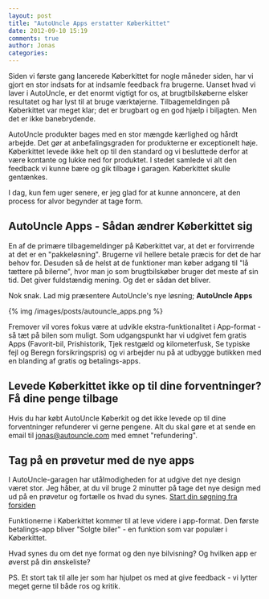 ```yaml
---
layout: post
title: "AutoUncle Apps erstatter Køberkittet"
date: 2012-09-10 15:19
comments: true
author: Jonas
categories: 
---
```

Siden vi første gang lancerede Køberkittet for nogle måneder siden, har vi gjort en stor indsats for at indsamle feedback fra brugerne. Uanset hvad vi laver i AutoUncle, er det enormt vigtigt for os, at brugtbilskøberne elsker resultatet og har lyst til at bruge værktøjerne. Tilbagemeldingen på Køberkittet var meget klar; det er brugbart og en god hjælp i biljagten. Men det er ikke banebrydende. 

AutoUncle produkter bages med en stor mængde kærlighed og hårdt arbejde. Det gør at anbefalingsgraden for produkterne er exceptionelt høje. Køberkittet levede ikke helt op til den standard og vi besluttede derfor at være kontante og lukke ned for produktet. I stedet samlede vi alt den feedback vi kunne bære og gik tilbage i garagen. Køberkittet skulle gentænkes.

I dag, kun fem uger senere, er jeg glad for at kunne annoncere, at den process for alvor begynder at tage form.

## AutoUncle Apps - Sådan ændrer Køberkittet sig
En af de primære tilbagemeldinger på Køberkittet var, at det er forvirrende at det er en "pakkeløsning". Brugerne vil hellere betale præcis for det de har behov for. Desuden så de helst at de funktioner man køber adgang til "lå tættere på bilerne", hvor man jo som brugtbilskøber bruger det meste af sin tid. Det giver fuldstændig mening. Og det er sådan det bliver.

Nok snak. Lad mig præsentere AutoUncle's nye løsning; **AutoUncle Apps**

{% img /images/posts/autouncle_apps.png %}

Fremover vil vores fokus være at udvikle ekstra-funktionalitet i App-format - så tæt på bilen som muligt. Som udgangspunkt har vi udgivet fem gratis Apps (Favorit-bil, Prishistorik, Tjek restgæld og kilometerfusk, Se typiske fejl og Beregn forsikringspris) og vi arbejder nu på at udbygge butikken med en blanding af gratis og betalings-apps.

## Levede Køberkittet ikke op til dine forventninger? Få dine penge tilbage
Hvis du har købt AutoUncle Køberkit og det ikke levede op til dine forventninger refunderer vi gerne pengene. Alt du skal gøre et at sende en email til jonas@autouncle.com med emnet "refundering".

## Tag på en prøvetur med de nye apps
I AutoUncle-garagen har utålmodigheden for at udgive det nye design været stor. Jeg håber, at du vil bruge 2 minutter på tage det nye design med ud på en prøvetur og fortælle os hvad du synes. [Start din søgning fra forsiden](http://www.autouncle.dk "Brugte biler - www.AutoUncle.dk")

Funktionerne i Køberkittet kommer til at leve videre i app-format. Den første betalings-app bliver "Solgte biler" - en funktion som var populær i Køberkittet.

Hvad synes du om det nye format og den nye bilvisning? Og hvilken app er øverst på din ønskeliste?

PS. Et stort tak til alle jer som har hjulpet os med at give feedback - vi lytter meget gerne til både ros og kritik.
